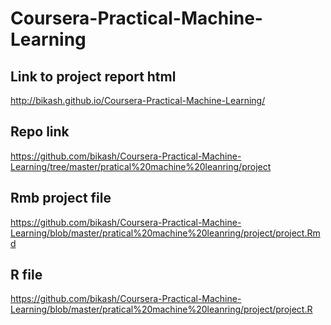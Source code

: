 # Coursera-Practical-Machine-Learning


## Link to project report html
http://bikash.github.io/Coursera-Practical-Machine-Learning/

## Repo link
https://github.com/bikash/Coursera-Practical-Machine-Learning/tree/master/pratical%20machine%20leanring/project

## Rmb project file
https://github.com/bikash/Coursera-Practical-Machine-Learning/blob/master/pratical%20machine%20leanring/project/project.Rmd

## R file
https://github.com/bikash/Coursera-Practical-Machine-Learning/blob/master/pratical%20machine%20leanring/project/project.R

